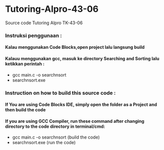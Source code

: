 # Tutoring-Alpro-43-06
Source code Tutoring Alpro TK-43-06<br>

<h3>Instruksi penggunaan : </h3>
<h4>Kalau menggunakan Code Blocks,open project lalu langsung build</h4>

<h4>Kalauu menggunakan gcc, masuk ke directory Searching and Sorting lalu ketikkan perintah : </h4>
<ul>
<li> gcc main.c -o searchnsort</li>
<li>searchnsort.exe</li>
</ul>

<h3>Instruction on how to build this source code : </h3>
<h4>If You are using Code Blocks IDE, simply open the folder as a Project and then build the code</h4>

<h4>If you are using GCC Compiler, run these command after changing directory to the code directory in terminal/cmd:</h4>
<ul>
<li>gcc main.c -o searchnsort (build the code)</li>
<li>searchnsort.exe (run the code)</li>
</ul>

